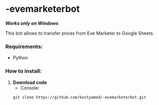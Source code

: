 # -evemarketerbot

***Works only on Windows***

This bot allows to transfer prices from Eve Marketer to Google Sheets.

### **Requirements:**

- Python

### **How to install:**

1. **Download code**
	- Console:
	``` 
	git clone https://github.com/kostyamed/-evemarketerbot.git
	```